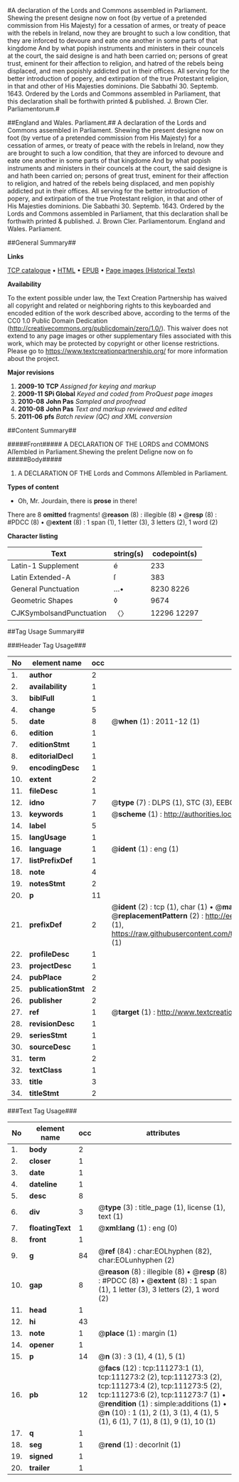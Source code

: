 #A declaration of the Lords and Commons assembled in Parliament. Shewing the present designe now on foot (by vertue of a pretended commission from His Majesty) for a cessation of armes, or treaty of peace with the rebels in Ireland, now they are brought to such a low condition, that they are inforced to devoure and eate one another in some parts of that kingdome And by what popish instruments and ministers in their councels at the court, the said designe is and hath been carried on; persons of great trust, eminent for their affection to religion, and hatred of the rebels being displaced, and men popishly addicted put in their offices. All serving for the better introduction of popery, and extirpation of the true Protestant religion, in that and other of His Majesties dominions. Die Sabbathi 30. Septemb. 1643. Ordered by the Lords and Commons assembled in Parliament, that this declaration shall be forthwith printed & published. J. Brown Cler. Parliamentorum.#

##England and Wales. Parliament.##
A declaration of the Lords and Commons assembled in Parliament. Shewing the present designe now on foot (by vertue of a pretended commission from His Majesty) for a cessation of armes, or treaty of peace with the rebels in Ireland, now they are brought to such a low condition, that they are inforced to devoure and eate one another in some parts of that kingdome And by what popish instruments and ministers in their councels at the court, the said designe is and hath been carried on; persons of great trust, eminent for their affection to religion, and hatred of the rebels being displaced, and men popishly addicted put in their offices. All serving for the better introduction of popery, and extirpation of the true Protestant religion, in that and other of His Majesties dominions. Die Sabbathi 30. Septemb. 1643. Ordered by the Lords and Commons assembled in Parliament, that this declaration shall be forthwith printed & published. J. Brown Cler. Parliamentorum.
England and Wales. Parliament.

##General Summary##

**Links**

[TCP catalogue](http://www.ota.ox.ac.uk/tcp/)  • 
[HTML](http://tei.it.ox.ac.uk/tcp/Texts-HTML/free/A82/A82705.html)  • 
[EPUB](http://tei.it.ox.ac.uk/tcp/Texts-EPUB/free/A82/A82705.epub) • 
[Page images (Historical Texts)](https://historicaltexts.jisc.ac.uk/eebo-99859204e)

**Availability**

To the extent possible under law, the Text Creation Partnership has waived all copyright and related or neighboring rights to this keyboarded and encoded edition of the work described above, according to the terms of the CC0 1.0 Public Domain Dedication (http://creativecommons.org/publicdomain/zero/1.0/). This waiver does not extend to any page images or other supplementary files associated with this work, which may be protected by copyright or other license restrictions. Please go to https://www.textcreationpartnership.org/ for more information about the project.

**Major revisions**

1. __2009-10__ __TCP__ *Assigned for keying and markup*
1. __2009-11__ __SPi Global__ *Keyed and coded from ProQuest page images*
1. __2010-08__ __John Pas__ *Sampled and proofread*
1. __2010-08__ __John Pas__ *Text and markup reviewed and edited*
1. __2011-06__ __pfs__ *Batch review (QC) and XML conversion*

##Content Summary##

#####Front#####
A DECLARATION OF THE LORDS and COMMONS Aſſembled in Parliament.Shewing the preſent Deſigne now on fo
#####Body#####

1. A DECLARATION OF THE Lords and Commons Aſſembled in Parliament.

**Types of content**

  * Oh, Mr. Jourdain, there is **prose** in there!

There are 8 **omitted** fragments! 
 @__reason__ (8) : illegible (8)  •  @__resp__ (8) : #PDCC (8)  •  @__extent__ (8) : 1 span (1), 1 letter (3), 3 letters (2), 1 word (2)

**Character listing**


|Text|string(s)|codepoint(s)|
|---|---|---|
|Latin-1 Supplement|é|233|
|Latin Extended-A|ſ|383|
|General Punctuation|…•|8230 8226|
|Geometric Shapes|◊|9674|
|CJKSymbolsandPunctuation|〈〉|12296 12297|

##Tag Usage Summary##

###Header Tag Usage###

|No|element name|occ|attributes|
|---|---|---|---|
|1.|__author__|2||
|2.|__availability__|1||
|3.|__biblFull__|1||
|4.|__change__|5||
|5.|__date__|8| @__when__ (1) : 2011-12 (1)|
|6.|__edition__|1||
|7.|__editionStmt__|1||
|8.|__editorialDecl__|1||
|9.|__encodingDesc__|1||
|10.|__extent__|2||
|11.|__fileDesc__|1||
|12.|__idno__|7| @__type__ (7) : DLPS (1), STC (3), EEBO-CITATION (1), PROQUEST (1), VID (1)|
|13.|__keywords__|1| @__scheme__ (1) : http://authorities.loc.gov/ (1)|
|14.|__label__|5||
|15.|__langUsage__|1||
|16.|__language__|1| @__ident__ (1) : eng (1)|
|17.|__listPrefixDef__|1||
|18.|__note__|4||
|19.|__notesStmt__|2||
|20.|__p__|11||
|21.|__prefixDef__|2| @__ident__ (2) : tcp (1), char (1)  •  @__matchPattern__ (2) : ([0-9\-]+):([0-9IVX]+) (1), (.+) (1)  •  @__replacementPattern__ (2) : http://eebo.chadwyck.com/downloadtiff?vid=$1&page=$2 (1), https://raw.githubusercontent.com/textcreationpartnership/Texts/master/tcpchars.xml#$1 (1)|
|22.|__profileDesc__|1||
|23.|__projectDesc__|1||
|24.|__pubPlace__|2||
|25.|__publicationStmt__|2||
|26.|__publisher__|2||
|27.|__ref__|1| @__target__ (1) : http://www.textcreationpartnership.org/docs/. (1)|
|28.|__revisionDesc__|1||
|29.|__seriesStmt__|1||
|30.|__sourceDesc__|1||
|31.|__term__|2||
|32.|__textClass__|1||
|33.|__title__|3||
|34.|__titleStmt__|2||


###Text Tag Usage###

|No|element name|occ|attributes|
|---|---|---|---|
|1.|__body__|2||
|2.|__closer__|1||
|3.|__date__|1||
|4.|__dateline__|1||
|5.|__desc__|8||
|6.|__div__|3| @__type__ (3) : title_page (1), license (1), text (1)|
|7.|__floatingText__|1| @__xml:lang__ (1) : eng (0)|
|8.|__front__|1||
|9.|__g__|84| @__ref__ (84) : char:EOLhyphen (82), char:EOLunhyphen (2)|
|10.|__gap__|8| @__reason__ (8) : illegible (8)  •  @__resp__ (8) : #PDCC (8)  •  @__extent__ (8) : 1 span (1), 1 letter (3), 3 letters (2), 1 word (2)|
|11.|__head__|1||
|12.|__hi__|43||
|13.|__note__|1| @__place__ (1) : margin (1)|
|14.|__opener__|1||
|15.|__p__|14| @__n__ (3) : 3 (1), 4 (1), 5 (1)|
|16.|__pb__|12| @__facs__ (12) : tcp:111273:1 (1), tcp:111273:2 (2), tcp:111273:3 (2), tcp:111273:4 (2), tcp:111273:5 (2), tcp:111273:6 (2), tcp:111273:7 (1)  •  @__rendition__ (1) : simple:additions (1)  •  @__n__ (10) : 1 (1), 2 (1), 3 (1), 4 (1), 5 (1), 6 (1), 7 (1), 8 (1), 9 (1), 10 (1)|
|17.|__q__|1||
|18.|__seg__|1| @__rend__ (1) : decorInit (1)|
|19.|__signed__|1||
|20.|__trailer__|1||
